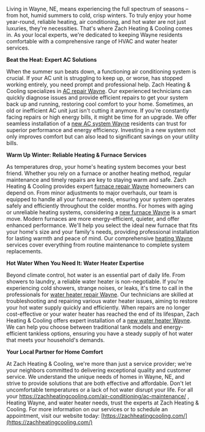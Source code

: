 Living in Wayne, NE, means experiencing the full spectrum of seasons – from hot, humid summers to cold, crisp winters. To truly enjoy your home year-round, reliable heating, air conditioning, and hot water are not just luxuries, they're necessities. That's where Zach Heating & Cooling comes in. As your local experts, we're dedicated to keeping Wayne residents comfortable with a comprehensive range of HVAC and water heater services.

**Beat the Heat: Expert AC Solutions**

When the summer sun beats down, a functioning air conditioning system is crucial. If your AC unit is struggling to keep up, or worse, has stopped working entirely, you need prompt and professional help. Zach Heating & Cooling specializes in [AC repair Wayne](https://zachheatingcooling.com/air-conditioning/ac-repair/
). Our experienced technicians can quickly diagnose issues and provide efficient repairs to get your system back up and running, restoring cool comfort to your home.
Sometimes, an old or inefficient AC unit just isn't cutting it anymore. If you're constantly facing repairs or high energy bills, it might be time for an upgrade. We offer seamless installation of a [new AC system Wayne](https://zachheatingcooling.com/water-heaters/service-repair/
) residents can trust for superior performance and energy efficiency. Investing in a new system not only improves comfort but can also lead to significant savings on your utility bills.

**Warm Up Winter: Reliable Heating & Furnace Services**

As temperatures drop, your home's heating system becomes your best friend. Whether you rely on a furnace or another heating method, regular maintenance and timely repairs are key to staying warm and safe. Zach Heating & Cooling provides expert [furnace repair Wayne](https://zachheatingcooling.com/heating/heating-repair/) homeowners can depend on. From minor adjustments to major overhauls, our team is equipped to handle all your furnace needs, ensuring your system operates safely and efficiently throughout the colder months.
For homes with aging or unreliable heating systems, considering a [new furnace Wayne](https://zachheatingcooling.com/heating/new-heating-systems/) is a smart move. Modern furnaces are more energy-efficient, quieter, and offer enhanced performance. We'll help you select the ideal new furnace that fits your home's size and your family's needs, providing professional installation for lasting warmth and peace of mind. Our comprehensive [heating Wayne](https://zachheatingcooling.com/heating/heating-maintenance/) services cover everything from routine maintenance to complete system replacements.

**Hot Water When You Need It: Water Heater Expertise**

Beyond climate control, hot water is an essential part of daily life. From showers to laundry, a reliable water heater is non-negotiable. If you're experiencing cold showers, strange noises, or leaks, it's time to call in the professionals for [water heater repair Wayne](https://zachheatingcooling.com/water-heaters/service-repair/
). Our technicians are skilled at troubleshooting and repairing various water heater issues, aiming to restore your hot water supply quickly and efficiently.
When repairs are no longer cost-effective or your water heater has reached the end of its lifespan, Zach Heating & Cooling offers expert installation of a [new water heater Wayne](https://zachheatingcooling.com/water-heaters/service-repair/
). We can help you choose between traditional tank models and energy-efficient tankless options, ensuring you have a steady supply of hot water that meets your household's demands.

**Your Local Partner for Home Comfort**

At Zach Heating & Cooling, we're more than just a service provider; we're your neighbors committed to delivering exceptional quality and customer service. We understand the unique needs of homes in Wayne, NE, and strive to provide solutions that are both effective and affordable.
Don't let uncomfortable temperatures or a lack of hot water disrupt your life. For all your  https://zachheatingcooling.com/air-conditioning/ac-maintenance/
, Heating Wayne, and water heater needs, trust the experts at Zach Heating & Cooling.
For more information on our services or to schedule an appointment, visit our website today: 
[https://zachheatingcooling.com/](https://zachheatingcooling.com/)
